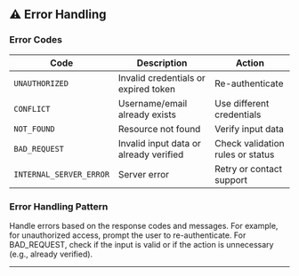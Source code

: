 ## ⚠️ Error Handling

### Error Codes

| Code | Description | Action |
|------|-------------|--------|
| `UNAUTHORIZED` | Invalid credentials or expired token | Re-authenticate |
| `CONFLICT` | Username/email already exists | Use different credentials |
| `NOT_FOUND` | Resource not found | Verify input data |
| `BAD_REQUEST` | Invalid input data or already verified | Check validation rules or status |
| `INTERNAL_SERVER_ERROR` | Server error | Retry or contact support |

### Error Handling Pattern

Handle errors based on the response codes and messages. For example, for unauthorized access, prompt the user to re-authenticate. For BAD_REQUEST, check if the input is valid or if the action is unnecessary (e.g., already verified).

---